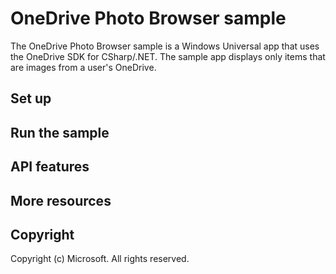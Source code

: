 # OneDrive Photo Browser sample

The OneDrive Photo Browser sample is a Windows Universal app that uses the OneDrive SDK for CSharp/.NET. 
The sample app displays only items that are images from a user's OneDrive. 

## Set up

## Run the sample

## API features

## More resources

## Copyright

Copyright (c) Microsoft. All rights reserved.
